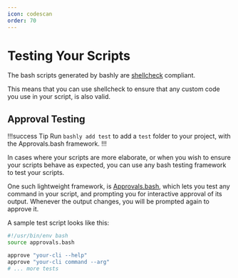 ```yaml
---
icon: codescan
order: 70
---
```


# Testing Your Scripts

The bash scripts generated by bashly are
[shellcheck](https://github.com/koalaman/shellcheck#readme) compliant.

This means that you can use shellcheck to ensure that any custom code you
use in your script, is also valid.

## Approval Testing

!!!success Tip
Run `bashly add test` to add a `test` folder to your project, with the 
Approvals.bash framework.
!!!

In cases where your scripts are more elaborate, or when you wish to ensure
your scripts behave as expected, you can use any bash testing framework to test
your scripts.

One such lightweight framework, is
[Approvals.bash](https://github.com/dannyben/approvals.bash#readme), which lets
you test any command in your script, and prompting you for interactive approval
of its output. Whenever the output changes, you will be prompted again to approve it.

A sample test script looks like this:

```bash
#!/usr/bin/env bash
source approvals.bash

approve "your-cli --help"
approve "your-cli command --arg"
# ... more tests
```

